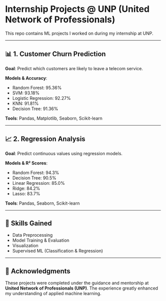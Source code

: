# Internship Projects @ UNP (United Network of Professionals)

This repo contains ML projects I worked on during my internship at UNP.

---

## 📊 1. Customer Churn Prediction

**Goal**: Predict which customers are likely to leave a telecom service.

**Models & Accuracy**:
- Random Forest: 95.36%
- SVM: 93.18%
- Logistic Regression: 92.27%
- KNN: 91.81%
- Decision Tree: 91.36%

**Tools**: Pandas, Matplotlib, Seaborn, Scikit-learn

---

## 📈 2. Regression Analysis

**Goal**: Predict continuous values using regression models.

**Models & R² Scores**:
- Random Forest: 94.3%
- Decision Tree: 90.5%
- Linear Regression: 85.0%
- Ridge: 84.2%
- Lasso: 83.7%

**Tools**: Pandas, Seaborn, Scikit-learn

---

## 🧠 Skills Gained

- Data Preprocessing  
- Model Training & Evaluation  
- Visualization  
- Supervised ML (Classification & Regression)

---

## 📃 Acknowledgments

These projects were completed under the guidance and mentorship at **United Network of Professionals (UNP)**. The experience greatly enhanced my understanding of applied machine learning.

